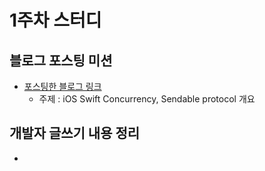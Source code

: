 # 1주차 스터디

## 블로그 포스팅 미션

- [포스팅한 블로그 링크](https://0urtrees.tistory.com/407)
  - 주제 : iOS Swift Concurrency, Sendable protocol 개요



## 개발자 글쓰기 내용 정리

- 